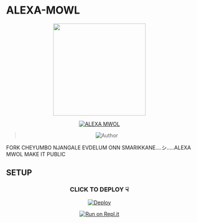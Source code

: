 # ALEXA-MOWL

<div align="center">
  <img border-radius: 15px src="https://i.imgur.com/tkWll0S.jpeg"width="250" height="250"/>
  <p align="center">
<a href="#"><img title="ALEXA MWOL" src="https://img.shields.io/badge/ALEXA MWOL-blue?colorA=%23ff0000&colorB=%23017e40&style=for-the-badge"></a>

</p>

  <p align="center">

><img title="Author" src="https://img.shields.io/badge/Author-TEAM ALEXA-ALEXA MWOL?color=blue&style=for-the-badge&logo=whatsapp"></a>

</p>

</div>

<p align="center">

FORK CHEYUMBO NJANGALE EVDELUM ONN SMARIKKANE....シ︎.....ALEXA MWOL</a> MAKE IT PUBLIC

## SETUP
<div align="center">

  ### CLICK TO DEPLOY ☟︎︎︎
  
[![Deploy](https://www.herokucdn.com/deploy/button.svg)](https://heroku.com/deploy?template=https://github.com/Chunkindepadayali/LIZA-MWOL) 
  
[![Run on Repl.it](https://repl.it/badge/github/quiec/whatsAlfa)](https://replit.com/@chunkindepadayali/LizaMwol?v=1)
  

